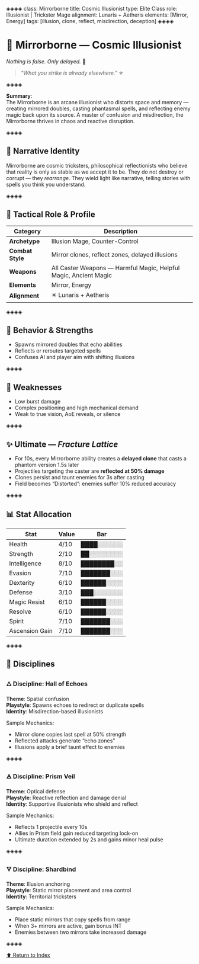 ◈◈◈◈
class: Mirrorborne
title: Cosmic Illusionist
type: Elite Class
role: Illusionist | Trickster Mage
alignment: Lunaris + Aetheris
elements: [Mirror, Energy]
tags: [illusion, clone, reflect, misdirection, deception]
◈◈◈◈

# 🧿 Mirrorborne — Cosmic Illusionist  
*Nothing is false. Only delayed.* 🔱

> *"What you strike is already elsewhere."* ⚜️

◈◈◈◈

**Summary**:  
The Mirrorborne is an arcane illusionist who distorts space and memory — creating mirrored doubles, casting phantasmal spells, and reflecting enemy magic back upon its source. A master of confusion and misdirection, the Mirrorborne thrives in chaos and reactive disruption.

◈◈◈◈

## 🧩 Narrative Identity  
Mirrorborne are cosmic tricksters, philosophical reflectionists who believe that reality is only as stable as we accept it to be. They do not destroy or corrupt — they *rearrange*. They wield light like narrative, telling stories with spells you think you understand.

◈◈◈◈

## 📘 Tactical Role & Profile  

| Category        | Description                                                   |
|----------------|---------------------------------------------------------------|
| **Archetype**   | Illusion Mage, Counter-Control                                |
| **Combat Style**| Mirror clones, reflect zones, delayed illusions               |
| **Weapons**     | All Caster Weapons — Harmful Magic, Helpful Magic, Ancient Magic |
| **Elements**    | Mirror, Energy                                                |
| **Alignment**   | ✴️ Lunaris + Aetheris                                         |

◈◈◈◈

## 🧠 Behavior & Strengths  
- Spawns mirrored doubles that echo abilities  
- Reflects or reroutes targeted spells  
- Confuses AI and player aim with shifting illusions  

◈◈◈◈

## 🔻 Weaknesses  
- Low burst damage  
- Complex positioning and high mechanical demand  
- Weak to true vision, AoE reveals, or silence  

◈◈◈◈

## ✨ Ultimate — *Fracture Lattice*  
- For 10s, every Mirrorborne ability creates a **delayed clone** that casts a phantom version 1.5s later  
- Projectiles targeting the caster are **reflected at 50% damage**  
- Clones persist and taunt enemies for 3s after casting  
- Field becomes “Distorted”: enemies suffer 10% reduced accuracy  

◈◈◈◈

## 📊 Stat Allocation  

| Stat            | Value | Bar           |
|-----------------|--------|---------------|
| Health          | 4/10   | ████░░░░░░     |
| Strength        | 2/10   | ██░░░░░░░░     |
| Intelligence    | 8/10   | ████████░░     |
| Evasion         | 7/10   | ███████░░░     |
| Dexterity       | 6/10   | ██████░░░░     |
| Defense         | 3/10   | ███░░░░░░░     |
| Magic Resist    | 6/10   | ██████░░░░     |
| Resolve         | 6/10   | ██████░░░░     |
| Spirit          | 7/10   | ███████░░░     |
| Ascension Gain  | 7/10   | ███████░░░     |

◈◈◈◈

## 🧭 Disciplines

### 🜂 Discipline: Hall of Echoes  
**Theme**: Spatial confusion  
**Playstyle**: Spawns echoes to redirect or duplicate spells  
**Identity**: Misdirection-based illusionists  

Sample Mechanics:
- Mirror clone copies last spell at 50% strength  
- Reflected attacks generate “echo zones”  
- Illusions apply a brief taunt effect to enemies  

◈◈◈◈

### 🜁 Discipline: Prism Veil  
**Theme**: Optical defense  
**Playstyle**: Reactive reflection and damage denial  
**Identity**: Supportive illusionists who shield and reflect  

Sample Mechanics:
- Reflects 1 projectile every 10s  
- Allies in Prism field gain reduced targeting lock-on  
- Ultimate duration extended by 2s and gains minor heal pulse  

◈◈◈◈

### 🜃 Discipline: Shardbind  
**Theme**: Illusion anchoring  
**Playstyle**: Static mirror placement and area control  
**Identity**: Territorial tricksters  

Sample Mechanics:
- Place static mirrors that copy spells from range  
- When 3+ mirrors are active, gain bonus INT  
- Enemies between two mirrors take increased damage  

◈◈◈◈

[⬆️ Return to Index](/index.html)